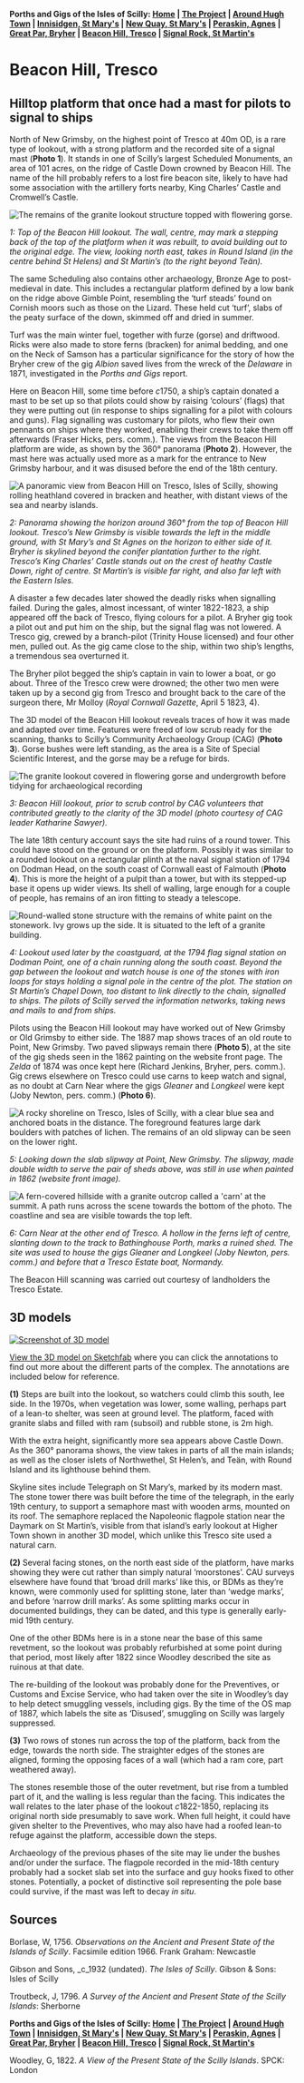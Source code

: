 **Porths and Gigs of the Isles of Scilly: [Home](index.md) &#124; [The Project](project.md) &#124; [Around Hugh Town](around-hugh-town.md) &#124; [Innisidgen, St Mary's](innisidgen-st-marys.md) &#124; [New Quay, St Mary's](new-quay-st-marys.md) &#124; [Peraskin, Agnes](peraskin-st-agnes.md) &#124; [Great Par, Bryher](great-par-bryher.md) &#124; [Beacon Hill, Tresco](beacon-hill-tresco.md) &#124; [Signal Rock, St Martin's](signal-rock-st-martins.md)** 

# Beacon Hill, Tresco
## Hilltop platform that once had a mast for pilots to signal to ships

North of New Grimsby, on the highest point of Tresco at 40m OD, is a rare type of lookout, with a strong platform and the recorded site of a signal mast (**Photo 1**). It stands in one of Scilly’s largest Scheduled Monuments, an area of 101 acres, on the ridge of Castle Down crowned by Beacon Hill. The name of the hill probably refers to a lost fire beacon site, likely to have had some association with the artillery forts nearby, King Charles’ Castle and Cromwell’s Castle.

![The remains of the granite lookout structure topped with flowering gorse.](website-images/Tresco-Beacon-Hill/1-top-of-lookout-view-to-ne.jpg)

_1: Top of the Beacon Hill lookout. The wall, centre, may mark a stepping back of the top of the platform when it was rebuilt, to avoid building out to the original edge. The view, looking north east, takes in Round Island (in the centre behind St Helens) and St Martin’s (to the right beyond Teän)._

The same Scheduling also contains other archaeology, Bronze Age to post-medieval in date. This includes a rectangular platform defined by a low bank on the ridge above Gimble Point, resembling the ‘turf steads’ found on Cornish moors such as those on the Lizard. These held cut ‘turf’, slabs of the peaty surface of the down, skimmed off and dried in summer. 

Turf was the main winter fuel, together with furze (gorse) and driftwood. Ricks were also made to store ferns (bracken) for animal bedding, and one on the Neck of Samson has a particular significance for the story of how the Bryher crew of the gig _Albion_ saved lives from the wreck of the _Delaware_ in 1871, investigated in the _Porths and Gigs_ report.

Here on Beacon Hill, some time before *c*1750, a ship’s captain donated a mast to be set up so that pilots could show by raising ‘colours’ (flags) that they were putting out (in response to ships signalling for a pilot with colours and guns). Flag signalling was customary for pilots, who flew their own pennants on ships where they worked, enabling their crews to take them off afterwards (Fraser Hicks, pers. comm.). The views from the Beacon Hill platform are wide, as shown by the 360° panorama (**Photo 2**). However, the mast here was actually used more as a mark for the entrance to New Grimsby harbour, and it was disused before the end of the 18th century.

![A panoramic view from Beacon Hill on Tresco, Isles of Scilly, showing rolling heathland covered in bracken and heather, with distant views of the sea and nearby islands.](website-images/Tresco-Beacon-Hill/2-beacon-hill-360-panorama.jpg)

_2: Panorama showing the horizon around 360° from the top of Beacon Hill lookout. Tresco’s New Grimsby is visible towards the left in the middle ground, with St Mary’s and St Agnes on the horizon to either side of it. Bryher is skylined beyond the conifer plantation further to the right. Tresco’s King Charles’ Castle stands out on the crest of heathy Castle Down, right of centre. St Martin’s is visible far right, and also far left with the Eastern Isles._

A disaster a few decades later showed the deadly risks when signalling failed. During the gales, almost incessant, of winter 1822-1823, a ship appeared off the back of Tresco, flying colours for a pilot. A Bryher gig took a pilot out and put him on the ship, but the signal flag was not lowered. A Tresco gig, crewed by a branch-pilot (Trinity House licensed) and four other men, pulled out. As the gig came close to the ship, within two ship’s lengths, a tremendous sea overturned it.

The Bryher pilot begged the ship’s captain in vain to lower a boat, or go about. Three of the Tresco crew were drowned; the other two men were taken up by a second gig from Tresco and brought back to the care of the surgeon there, Mr Molloy (_Royal Cornwall Gazette_, April 5 1823, 4). 

The 3D model of the Beacon Hill lookout reveals traces of how it was made and adapted over time. Features were freed of low scrub ready for the scanning, thanks to Scilly’s Community Archaeology Group (CAG) (**Photo 3**). Gorse bushes were left standing, as the area is a Site of Special Scientific Interest, and the gorse may be a refuge for birds.

![The granite lookout covered in flowering gorse and undergrowth before tidying for archaeological recording](website-images/Tresco-Beacon-Hill/3-beacon-hill-apr-27-2024-cag-meeting.jpg)

_3: Beacon Hill lookout, prior to scrub control by CAG volunteers that contributed greatly to the clarity of the 3D model (photo courtesy of CAG leader Katharine Sawyer)._

The late 18th century account says the site had ruins of a round tower. This could have stood on the ground or on the platform. Possibly it was similar to a rounded lookout on a rectangular plinth at the naval signal station of 1794 on Dodman Head, on the south coast of Cornwall east of Falmouth (**Photo 4**). This is more the height of a pulpit than a tower, but with its stepped-up base it opens up wider views. Its shell of walling, large enough for a couple of people, has remains of an iron fitting to steady a telescope.

![Round-walled stone structure with the remains of white paint on the stonework. Ivy grows up the side. It is situated to the left of a granite building.](website-images/Tresco-Beacon-Hill/4-dodman-lookout.jpg)

_4: Lookout used later by the coastguard, at the 1794 flag signal station on Dodman Point, one of a chain running along the south coast. Beyond the gap between the lookout and watch house is one of the stones with iron loops for stays holding a signal pole in the centre of the plot. The station on St Martin’s Chapel Down, too distant to link directly to the chain, signalled to ships. The pilots of Scilly served the information networks, taking news and mails to and from ships._

Pilots using the Beacon Hill lookout may have worked out of New Grimsby or Old Grimsby to either side. The 1887 map shows traces of an old route to Point, New Grimsby. Two paved slipways remain there (**Photo 5**), at the site of the gig sheds seen in the 1862 painting on the website front page. The _Zelda_ of 1874 was once kept here (Richard Jenkins, Bryher, pers. comm.). Gig crews elsewhere on Tresco could use carns to keep watch and signal, as no doubt at Carn Near where the gigs _Gleaner_ and _Longkeel_ were kept (Joby Newton, pers. comm.) (**Photo 6**).

![A rocky shoreline on Tresco, Isles of Scilly, with a clear blue sea and anchored boats in the distance. The foreground features large dark boulders with patches of lichen. The remains of an old slipway can be seen on the lower right.](website-images/Tresco-Beacon-Hill/5-point-slipway-view.jpg)

_5: Looking down the slab slipway at Point, New Grimsby. The slipway, made double width to serve the pair of sheds above, was still in use when painted in 1862 (website front image)._

![A fern-covered hillside with a granite outcrop called a 'carn' at the summit. A path runs across the scene towards the bottom of the photo. The coastline and sea are visible towards the top left.](website-images/Tresco-Beacon-Hill/6-carn-near-14-may-2024.jpg)

_6: Carn Near at the other end of Tresco. A hollow in the ferns left of centre, slanting down to the track to Bathinghouse Porth, marks a ruined shed. The site was used to house the gigs _Gleaner_ and _Longkeel_ (Joby Newton, pers. comm.) and before that a Tresco Estate boat, _Normandy_._

The Beacon Hill scanning was carried out courtesy of landholders the Tresco Estate.

## 3D models

[![Screenshot of 3D model](website-images/Tresco-Beacon-Hill/7-Beacon-Hill-3d-model.jpg)](https://sketchfab.com/3d-models/beacon-hill-tresco-e1932f6044404ffabdfca94ec9168b4f)

[View the 3D model on Sketchfab](https://sketchfab.com/3d-models/beacon-hill-tresco-e1932f6044404ffabdfca94ec9168b4f) where you can click the annotations to find out more about the different parts of the complex. The annotations are included below for reference.

**(1)** Steps are built into the lookout, so watchers could climb this south, lee side. In the 1970s, when vegetation was lower, some walling, perhaps part of a lean-to shelter, was seen at ground level. The platform, faced with granite slabs and filled with ram (subsoil) and rubble stone, is 2m high.

With the extra height, significantly more sea appears above Castle Down. As the 360° panorama shows, the view takes in parts of all the main islands; as well as the closer islets of Northwethel, St Helen’s, and Teän, with Round Island and its lighthouse behind them.

Skyline sites include Telegraph on St Mary’s, marked by its modern mast. The stone tower there was built before the time of the telegraph, in the early 19th century, to support a semaphore mast with wooden arms, mounted on its roof. The semaphore replaced the Napoleonic flagpole station near the Daymark on St Martin’s, visible from that island’s early lookout at Higher Town shown in another 3D model, which unlike this Tresco site used a natural carn.

**(2)** Several facing stones, on the north east side of the platform, have marks showing they were cut rather than simply natural ‘moorstones’. CAU surveys elsewhere have found that ‘broad drill marks’ like this, or BDMs as they’re known, were commonly used for splitting stone, later than ‘wedge marks’, and before ‘narrow drill marks’. As some splitting marks occur in documented buildings, they can be dated, and this type is generally early-mid 19th century. 

One of the other BDMs here is in a stone near the base of this same revetment, so the lookout was probably refurbished at some point during that period, most likely after 1822 since Woodley described the site as ruinous at that date. 

The re-building of the lookout was probably done for the Preventives, or Customs and Excise Service, who had taken over the site in Woodley’s day to help detect smuggling vessels, including gigs. By the time of the OS map of 1887, which labels the site as ‘Disused’, smuggling on Scilly was largely suppressed.

**(3)** Two rows of stones run across the top of the platform, back from the edge, towards the north side. The straighter edges of the stones are aligned, forming the opposing faces of a wall (which had a ram core, part weathered away).

The stones resemble those of the outer revetment, but rise from a tumbled part of it, and the walling is less regular than the facing. This indicates the wall relates to the later phase of the lookout *c*1822-1850, replacing its original north side presumably to save work. When full height, it could have given shelter to the Preventives, who may also have had a roofed lean-to refuge against the platform, accessible down the steps.

Archaeology of the previous phases of the site may lie under the bushes and/or under the surface. The flagpole recorded in the mid-18th century probably had a socket slab set into the surface and guy hooks fixed to other stones. Potentially, a pocket of distinctive soil representing the pole base could survive, if the mast was left to decay _in situ_.

## Sources

Borlase, W, 1756. _Observations on the Ancient and Present State of the Islands of Scilly_. Facsimile edition 1966. Frank Graham: Newcastle

Gibson and Sons, _c_1932 (undated). _The Isles of Scilly_. Gibson & Sons: Isles of Scilly

Troutbeck, J, 1796. _A Survey of the Ancient and Present State of the Scilly Islands_: Sherborne

**Porths and Gigs of the Isles of Scilly: [Home](index.md) &#124; [The Project](project.md) &#124; [Around Hugh Town](around-hugh-town.md) &#124; [Innisidgen, St Mary's](innisidgen-st-marys.md) &#124; [New Quay, St Mary's](new-quay-st-marys.md) &#124; [Peraskin, Agnes](peraskin-st-agnes.md) &#124; [Great Par, Bryher](great-par-bryher.md) &#124; [Beacon Hill, Tresco](beacon-hill-tresco.md) &#124; [Signal Rock, St Martin's](signal-rock-st-martins.md)** 

Woodley, G, 1822. _A View of the Present State of the Scilly Islands_. SPCK: London
